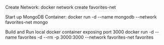 Create Network:
docker network create favorites-net

Start up MongoDB Container:
docker run -d --name mongodb --network favorites-net mongo

Build and Run local docker container exposing port 3000
docker run -d --name favorites -d --rm -p 3000:3000 --network favorites-net favorites